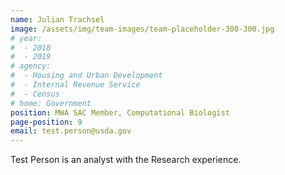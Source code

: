 ```yaml
---
name: Julian Trachsel
image: /assets/img/team-images/team-placeholder-300-300.jpg
# year:
#  - 2018
#  - 2019
# agency:   
#  - Housing and Urban Development
#  - Internal Revenue Service
#  - Census
# home: Government
position: MWA SAC Member, Computational Biologist
page-position: 9
email: test.person@usda.gov
---
```


Test Person is an analyst with the Research experience.
